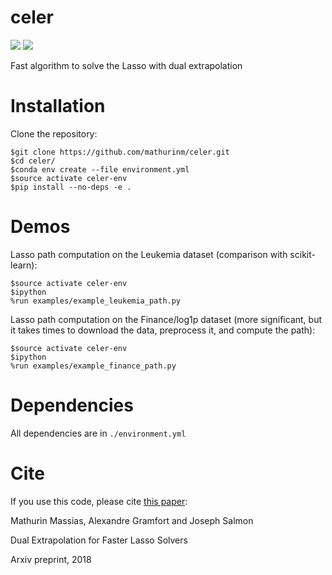 # celer

[![](https://travis-ci.org/mathurinm/celer.svg?branch=master)](https://travis-ci.org/mathurinm/celer/)
[![](https://codecov.io/gh/mathurinm/celer/branch/master/graphs/badge.svg?branch=master)](https://codecov.io/gh/mathurinm/celer)


Fast algorithm to solve the Lasso with dual extrapolation

# Installation
Clone the repository:

```
$git clone https://github.com/mathurinm/celer.git
$cd celer/
$conda env create --file environment.yml
$source activate celer-env
$pip install --no-deps -e .
```

# Demos
Lasso path computation on the Leukemia dataset (comparison with scikit-learn):
```
$source activate celer-env
$ipython
%run examples/example_leukemia_path.py
```

Lasso path computation on the Finance/log1p dataset (more significant, but it takes times to download the data, preprocess it, and compute the path):
```
$source activate celer-env
$ipython
%run examples/example_finance_path.py
```

# Dependencies
All dependencies are in  ```./environment.yml```

# Cite
If you use this code, please cite [this paper](https://arxiv.org/abs/1802.07481):

Mathurin Massias, Alexandre Gramfort and Joseph Salmon

Dual Extrapolation for Faster Lasso Solvers

Arxiv preprint, 2018
